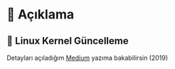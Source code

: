 # 🗽 Açıklama

## 💎 Linux Kernel Güncelleme

Detayları açıladığım [Medium](https://medium.com/@yedhrab/linux-kernel-g%C3%BCncelleme-4ce3ce55de36) yazıma bakabilirsin (2019)
